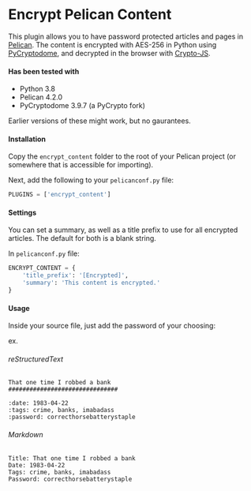 Encrypt Pelican Content
===============

This plugin allows you to have password protected articles and pages in [Pelican](http://docs.getpelican.com/). The 
content is encrypted with AES-256 in Python using [PyCryptodome](https://www.pycryptodome.org/), and 
decrypted in the browser with [Crypto-JS](https://code.google.com/p/crypto-js/).

#### Has been tested with

- Python 3.8
- Pelican 4.2.0
- PyCryptodome 3.9.7 (a PyCrypto fork)

Earlier versions of these might work, but no gaurantees.

#### Installation

Copy the `encrypt_content` folder to the root of your Pelican project (or somewhere that is accessible for importing). 

Next, add the following to your `pelicanconf.py` file:

```python
PLUGINS = ['encrypt_content']
```

#### Settings

You can set a summary, as well as a title prefix to use for all encrypted articles. The default for both is a 
blank string.

In  `pelicanconf.py` file:

```python
ENCRYPT_CONTENT = {
    'title_prefix': '[Encrypted]',
    'summary': 'This content is encrypted.'
}
```

#### Usage

Inside your source file, just add the password of your choosing:

ex.

###### reStructuredText

    That one time I robbed a bank 
    ###############################

    :date: 1983-04-22
    :tags: crime, banks, imabadass
    :password: correcthorsebatterystaple


###### Markdown

    Title: That one time I robbed a bank
    Date: 1983-04-22
    Tags: crime, banks, imabadass
    Password: correcthorsebatterystaple
